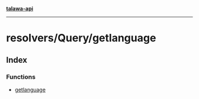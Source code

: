 [**talawa-api**](../../../README.md)

***

# resolvers/Query/getlanguage

## Index

### Functions

- [getlanguage](functions/getlanguage.md)
